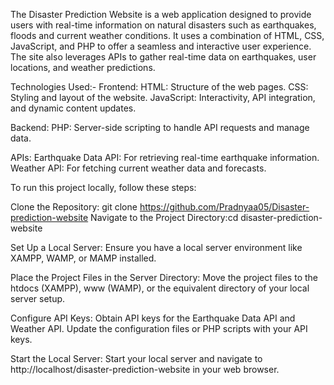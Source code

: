 The Disaster Prediction Website is a web application designed to provide users with real-time information on natural disasters such as earthquakes, floods and current weather conditions. It uses a combination of HTML, CSS, JavaScript, and PHP to offer a seamless and interactive user experience. The site also leverages APIs to gather real-time data on earthquakes, user locations, and weather predictions.

Technologies Used:-
Frontend:
HTML: Structure of the web pages.
CSS: Styling and layout of the website.
JavaScript: Interactivity, API integration, and dynamic content updates.

Backend:
PHP: Server-side scripting to handle API requests and manage data.

APIs:
Earthquake Data API: For retrieving real-time earthquake information.
Weather API: For fetching current weather data and forecasts.

To run this project locally, follow these steps:

Clone the Repository: git clone https://github.com/Pradnyaa05/Disaster-prediction-website
Navigate to the Project Directory:cd disaster-prediction-website

Set Up a Local Server: Ensure you have a local server environment like XAMPP, WAMP, or MAMP installed.

Place the Project Files in the Server Directory: Move the project files to the htdocs (XAMPP), www (WAMP), or the equivalent directory of your local server setup.

Configure API Keys: Obtain API keys for the Earthquake Data API and Weather API.
Update the configuration files or PHP scripts with your API keys.

Start the Local Server: Start your local server and navigate to http://localhost/disaster-prediction-website in your web browser.

